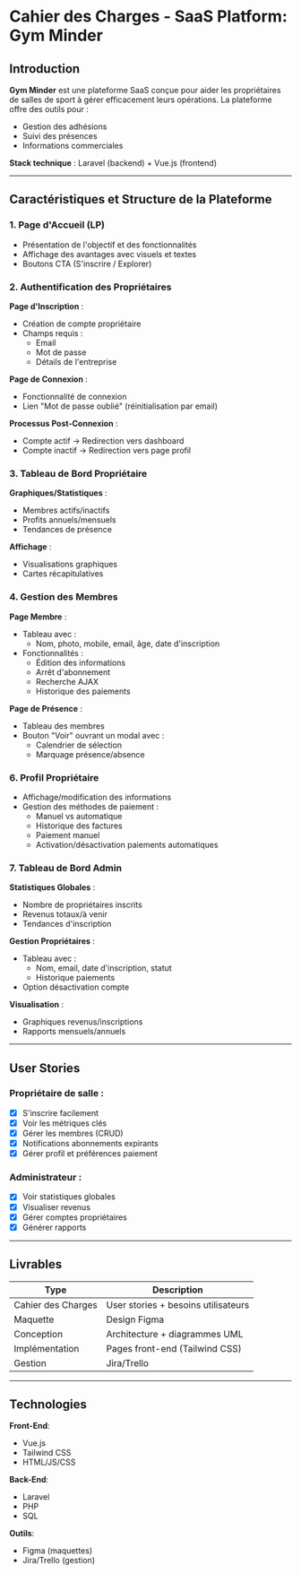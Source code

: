 # Cahier des Charges - SaaS Platform: Gym Minder

## Introduction
**Gym Minder** est une plateforme SaaS conçue pour aider les propriétaires de salles de sport à gérer efficacement leurs opérations. La plateforme offre des outils pour :
- Gestion des adhésions
- Suivi des présences
- Informations commerciales

**Stack technique** : Laravel (backend) + Vue.js (frontend)

---

## Caractéristiques et Structure de la Plateforme

### 1. Page d'Accueil (LP)
- Présentation de l'objectif et des fonctionnalités
- Affichage des avantages avec visuels et textes
- Boutons CTA (S'inscrire / Explorer)

### 2. Authentification des Propriétaires
**Page d'Inscription** :
- Création de compte propriétaire
- Champs requis :
  - Email
  - Mot de passe
  - Détails de l'entreprise

**Page de Connexion** :
- Fonctionnalité de connexion
- Lien "Mot de passe oublié" (réinitialisation par email)

**Processus Post-Connexion** :
- Compte actif → Redirection vers dashboard
- Compte inactif → Redirection vers page profil

### 3. Tableau de Bord Propriétaire
**Graphiques/Statistiques** :
- Membres actifs/inactifs
- Profits annuels/mensuels
- Tendances de présence

**Affichage** :
- Visualisations graphiques
- Cartes récapitulatives

### 4. Gestion des Membres
**Page Membre** :
- Tableau avec :
  - Nom, photo, mobile, email, âge, date d'inscription
- Fonctionnalités :
  - Édition des informations
  - Arrêt d'abonnement
  - Recherche AJAX
  - Historique des paiements

**Page de Présence** :
- Tableau des membres
- Bouton "Voir" ouvrant un modal avec :
  - Calendrier de sélection
  - Marquage présence/absence

### 6. Profil Propriétaire
- Affichage/modification des informations
- Gestion des méthodes de paiement :
  - Manuel vs automatique
  - Historique des factures
  - Paiement manuel
  - Activation/désactivation paiements automatiques

### 7. Tableau de Bord Admin
**Statistiques Globales** :
- Nombre de propriétaires inscrits
- Revenus totaux/à venir
- Tendances d'inscription

**Gestion Propriétaires** :
- Tableau avec :
  - Nom, email, date d'inscription, statut
  - Historique paiements
- Option désactivation compte

**Visualisation** :
- Graphiques revenus/inscriptions
- Rapports mensuels/annuels

---

## User Stories

### Propriétaire de salle :
- [x] S'inscrire facilement
- [x] Voir les métriques clés
- [x] Gérer les membres (CRUD)
- [x] Notifications abonnements expirants
- [x] Gérer profil et préférences paiement

### Administrateur :
- [x] Voir statistiques globales
- [x] Visualiser revenus
- [x] Gérer comptes propriétaires
- [x] Générer rapports

---

## Livrables
| Type | Description |
|------|-------------|
| Cahier des Charges | User stories + besoins utilisateurs |
| Maquette | Design Figma |
| Conception | Architecture + diagrammes UML |
| Implémentation | Pages front-end (Tailwind CSS) |
| Gestion | Jira/Trello |

---

## Technologies
**Front-End**:
- Vue.js
- Tailwind CSS
- HTML/JS/CSS

**Back-End**:
- Laravel
- PHP
- SQL

**Outils**:
- Figma (maquettes)
- Jira/Trello (gestion)

